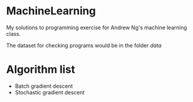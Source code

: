 MachineLearning
===============

My solutions to programming exercise for Andrew Ng's machine learning class.

The dataset for checking programs would be in the folder *data*

Algorithm list
==============

* Batch gradient descent
* Stochastic gradient descent
